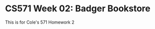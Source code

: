 # CS571 Week 02: Badger Bookstore

This is for Cole's 571 Homework 2

<!-- # CS571 Week 02: Badger Bookstore

Welcome to Badger Bookstore! For this assignment, you will be completing the functionality of `app.js` and `helper.js`. Following, you will complete the prototyping assignment in this `README.md`.  **Make sure to complete both the "JavaScript Intermediate Concepts" and "Prototyping" sections.**

## JavaScript Intermediate Concepts

In this assignment, we'll learn more about using APIs via [LoremFlickr](https://loremflickr.com/) (think lorem ipsum for images) and a [custom CS571 API](https://www.coletnelson.us/cs571/f22/hw2/api/book). We'll also learn more about [Bootstrap](https://getbootstrap.com/). The `index.html` and `styles.css` files have already been completed for you. You should **only** modify `app.js` and `helper.js`.

![A Big Picture Idea of the Final Implementation](figures/big_picture.png)

Yes, these are actually the names of songs, but it's the best "dummy" data we've got!

### 1. Loading Featured Book

In `app.js`, use [setAttribute](https://developer.mozilla.org/en-US/docs/Web/API/Element/setAttribute) to set the featured image's `src` attribute to a [150x200 abstract artwork](https://loremflickr.com/150/200/abstract). This will imitate our book cover. The ID for the image element is `featuredBookImage`.

Then, use [fetch](https://developer.mozilla.org/en-US/docs/Web/API/Fetch_API) to retrieve [a single book](https://www.coletnelson.us/cs571/f22/hw2/api/book) from the CS571 API. Extract the name and author of the book to set the contents of `featuredBookName` and `featuredBookAuthor` respectively. An author's full name is the combination of their first and last name.

![Example Implementation of Step 1](figures/js_1.png)


### 2. Loading Other Books

In `app.js`, use `fetch` to retrieve [12 books](https://www.coletnelson.us/cs571/f22/hw2/api/books?amount=12) from the CS571 API. These books should be inserted into the `allOtherBooks` div. In order to do this, you will have to use a convenience function `constructBook` and a JavaScript function [insertAdjacentHTML](https://developer.mozilla.org/en-US/docs/Web/API/Element/insertAdjacentHTML)^.  

`insertAdjacentHTML` inserts HTML within a div. For example, to insert "hello world" underneath "Other Books", we would write...

```javascript
document.getElementById("allOtherBooks").insertAdjacentHTML('beforeend', '<p>hello world</p>');
```

Use `constructBook` to generate the HTML to be used in `insertAdjacentHTML`. More details on `constructBook` can be found in `helper.js`.

![Example Implementation of Step 2](figures/js_2.png)

Two things you should notice at this point...
 1. The data here is different than the data in the "featured book" section. That is okay! Sometimes we only use part of the data from an API call, and sometimes we represent data differently.
 2. There are two columns instead of the four shown in the first screenshot. We'll address this with Bootstrap.

 ___

 ^ `insertAdjacentHTML` is an unsafe function that [poses a security risk](https://owasp.org/www-community/attacks/xss/), but that's beyond the scope of this class. All the more reason to use a framework like React!

### 3. Using Bootstrap

Did you notice that things *look prettier*^^ than they did in Badger Bakery? That is because we included [Bootstrap](https://getbootstrap.com/). Bootstrap brings in numerous styles and classes, such as `card`, `row`, and `col` that we can use to style our elements. Among these is an [adaptable grid](https://getbootstrap.com/docs/4.0/layout/grid/) which can be used to change the display on mobile, tablet, and desktop devices.

In `helper.js`, modify `BOOK_HTML` so that a single column of cards is shown on `extra small` and `small` devices, 2 columns are shown on `medium` devices, and 4 columns are shown on `large` and `extra large` devices. You can test this by changing the width of your browser.

#### Extra Small / Small Devices
![Example Implementation of Step 3 Extra Small / Small](figures/js_3_sm.png)

#### Medium Devices
![Example Implementation of Step 3 Medium](figures/js_3_md.png)

#### Large / Extra Large Devices
![Example Implementation of Step 3 Large / Extra Large](figures/js_3_lg.png)

___

^^*look prettier*: a technical term for *visually superior*.

### 4. Checking Out
Finally, a code snippet is provided below that will thank a customer for checking out a book when the checkout button is clicked.

```javascript
document.getElementsByName("checkout").forEach(checkoutBtn => {
    checkoutBtn.addEventListener("click", () => {
        alert("Thanks for checking out this book!");
    });
});
```

In `app.js`, you must add this to your code *in the appropriate place*; appending it to the end of the file will not work! I assure you that this code is correct, but it's in the wrong spot. Move this code snippet to where it belongs.

**Hint:** Think about how the page is loaded. Is everything done synchronously, or is there async behavior going on? When do we know that all the books have been loaded?

![Example Implementation of Step 4](figures/js_4.png)


## Prototyping

Use [Figma](https://www.figma.com/) to develop a *low-fidelity* prototype of a book checkout system for a desktop (1440x1024) device. You may draw inspiration from this implementation, other implementations, or from your own creativity! The requirements for this are loose, but your prototype must demonstrate the following features...
 1. Be able to view all available books.
 2. Be able to view more details on a book.
 3. Be able to checkout a book and recieve confirmation.

You can assume all browsing is anonymous; there is no need to create a login flow. You must use Figma's "prototype" functionality, e.g. the user of the prototype should be able to use buttons and hyperlinks to navigate rather than arrow keys. Not all buttons and hyperlinks need to be clickable; the prototype only needs to meet the given three requirements.

Please paste a link to your Figma prototype here. **Make sure the link is set to public!** If it is not, we will not be able to access or grade your prototype. You can test this by opening the link in an incognito/private window. Have fun and be creative!
 -->